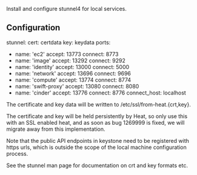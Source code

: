 Install and configure stunnel4 for local services.

Configuration
-------------

stunnel:
  cert: certdata
  key: keydata
  ports:
   - name: 'ec2'
     accept: 13773
     connect: 8773
   - name: 'image'
     accept: 13292
     connect: 9292
   - name: 'identity'
     accept: 13000
     connect: 5000
   - name: 'network'
     accept: 13696
     connect: 9696
   - name: 'compute'
     accept: 13774
     connect: 8774
   - name: 'swift-proxy'
     accept: 13080
     connect: 8080
   - name: 'cinder'
     accept: 13776
     connect: 8776
     connect_host: localhost

The certificate and key data will be written to /etc/ssl/from-heat.{crt,key}.

The certificate and key will be held persistently by Heat, so only use this with
an SSL enabled heat, and as soon as bug 1269999 is fixed, we will migrate away
from this implementation.

Note that the public API endpoints in keystone need to be registered with https
urls, which is outside the scope of the local machine configuration process.

See the stunnel man page for documentation on crt and key formats etc.
